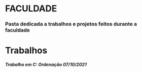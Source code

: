 # FACULDADE

### Pasta dedicada a trabalhos e projetos feitos durante a faculdade

# Trabalhos

##### Trabalho em C: Ordenação 07/10/2021

